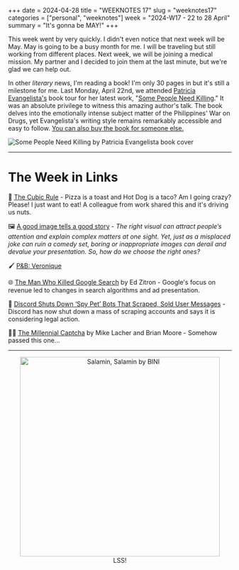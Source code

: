 +++
date = 2024-04-28
title = "WEEKNOTES 17"
slug = "weeknotes17"
categories = ["personal", "weeknotes"]
week = "2024-W17 - 22 to 28 April"
summary = "It's gonna be MAY!"
+++

This week went by very quickly. I didn't even notice that next week will be May. May is going to be a busy month for me. I will be traveling but still working from different places. Next week, we will be joining a medical mission. My partner and I decided to join them at the last minute, but we're glad we can help out.

In other *literary* news, I'm reading a book! I'm only 30 pages in but it's still a milestone for me. Last Monday, April 22nd, we attended [Patricia Evangelista's](https://patriciaevangelista.com/) book tour for her latest work, "[Some People Need Killing](https://www.penguinrandomhouse.com/books/612869/some-people-need-killing-by-patricia-evangelista/)." It was an absolute privilege to witness this amazing author's talk. The book delves into the emotionally intense subject matter of the Philippines' War on Drugs, yet Evangelista's writing style remains remarkably accessible and easy to follow. [You can also buy the book for someone else.](https://patriciaevangelista.com/ituloyangkuwento)

![Some People Need Killing by Patricia Evangelista book cover](/weeknotes/weeknotes17/some-people-need-killing-signed.png "Some People Need Killing by Patricia Evangelista")




---

# The Week in Links

🥪 [The Cubic Rule](https://cuberule.com/) - Pizza is a toast and Hot Dog is a taco? Am I going crazy? Please! I just want to eat! A colleague from work shared this and it's driving us nuts.

🖼️ [A good image tells a good story](https://ia.net/topics/a-good-image-tells-a-good-story) - *The right visual can attract people’s attention and explain complex matters at one sight. Yet, just as a misplaced joke can ruin a comedy set, boring or inappropriate images can derail and devalue your presentation. So, how do we choose the right ones?*

🖌️ [P&B: Veronique](https://manuelmoreale.com/)

🌐 [The Man Who Killed Google Search](https://www.wheresyoured.at/the-men-who-killed-google/) by Ed Zitron - Google's focus on revenue led to changes in search algorithms and ad presentation.

🤖 [Discord Shuts Down ‘Spy Pet’ Bots That Scraped, Sold User Messages](https://www.404media.co/discord-shuts-down-spy-pet-bots-that-scraped-sold-user-messages/) - Discord has now shut down a mass of scraping accounts and says it is considering legal action.

🙆🏻 [The Millennial Captcha](https://www.mcsweeneys.net/articles/the-millennial-captcha) by Mike Lacher and Brian Moore - Somehow passed this one...

---


<div align="center">
   <a href="https://open.spotify.com/track/1iIJtD9hkzw4ZHfR7ND9yb?si=efe24341a19a4daf"><img src="/weeknotes/weeknotes17/salamin-salamin.jpg" alt="Salamin, Salamin by BINI" width="450">
</a>
<figcaption>LSS!</figcaption>
</figure>
</div>